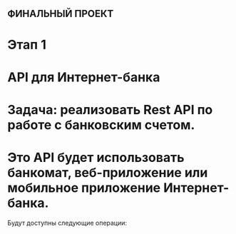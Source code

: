 ## ФИНАЛЬНЫЙ ПРОЕКТ
# Этап 1
# API для Интернет-банка
# Задача: реализовать Rest API по работе с банковским счетом.
# Это API будет использовать банкомат, веб-приложение или мобильное приложение Интернет-банка.
Будут доступны следующие операции:  
